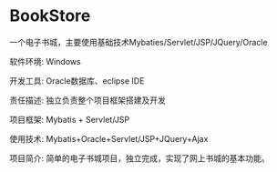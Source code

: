 # BookStore
一个电子书城，主要使用基础技术Mybaties/Servlet/JSP/JQuery/Oracle

软件环境: Windows

开发工具: Oracle数据库、eclipse IDE     

责任描述: 独立负责整个项目框架搭建及开发

项目框架: Mybatis + Servlet/JSP

使用技术: Mybatis+Oracle+Servlet/JSP+JQuery+Ajax

项目简介: 简单的电子书城项目，独立完成，实现了网上书城的基本功能。


